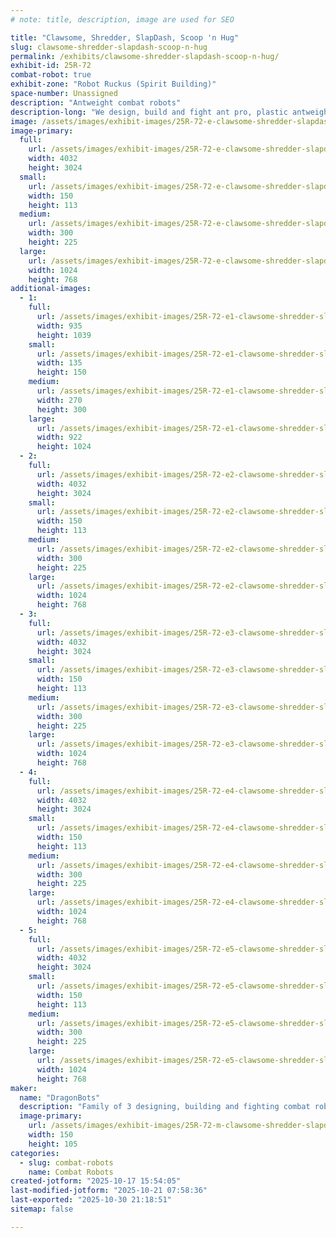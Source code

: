 ```yaml
---
# note: title, description, image are used for SEO

title: "Clawsome, Shredder, SlapDash, Scoop 'n Hug"
slug: clawsome-shredder-slapdash-scoop-n-hug
permalink: /exhibits/clawsome-shredder-slapdash-scoop-n-hug/
exhibit-id: 25R-72
combat-robot: true
exhibit-zone: "Robot Ruckus (Spirit Building)"
space-number: Unassigned
description: "Antweight combat robots"
description-long: "We design, build and fight ant pro, plastic antweight, gladiator and fairy weight bots."
image: /assets/images/exhibit-images/25R-72-e-clawsome-shredder-slapdash-scoop-n-hug-slapdash-300x225.jpeg
image-primary: 
  full:
    url: /assets/images/exhibit-images/25R-72-e-clawsome-shredder-slapdash-scoop-n-hug-slapdash-full.jpeg
    width: 4032
    height: 3024
  small:
    url: /assets/images/exhibit-images/25R-72-e-clawsome-shredder-slapdash-scoop-n-hug-slapdash-150x113.jpeg
    width: 150
    height: 113
  medium:
    url: /assets/images/exhibit-images/25R-72-e-clawsome-shredder-slapdash-scoop-n-hug-slapdash-300x225.jpeg
    width: 300
    height: 225
  large:
    url: /assets/images/exhibit-images/25R-72-e-clawsome-shredder-slapdash-scoop-n-hug-slapdash-1024x768.jpeg
    width: 1024
    height: 768
additional-images: 
  - 1:
    full:
      url: /assets/images/exhibit-images/25R-72-e1-clawsome-shredder-slapdash-scoop-n-hug-scoopnhug-full.jpeg
      width: 935
      height: 1039
    small:
      url: /assets/images/exhibit-images/25R-72-e1-clawsome-shredder-slapdash-scoop-n-hug-scoopnhug-135x150.jpeg
      width: 135
      height: 150
    medium:
      url: /assets/images/exhibit-images/25R-72-e1-clawsome-shredder-slapdash-scoop-n-hug-scoopnhug-270x300.jpeg
      width: 270
      height: 300
    large:
      url: /assets/images/exhibit-images/25R-72-e1-clawsome-shredder-slapdash-scoop-n-hug-scoopnhug-922x1024.jpeg
      width: 922
      height: 1024
  - 2:
    full:
      url: /assets/images/exhibit-images/25R-72-e2-clawsome-shredder-slapdash-scoop-n-hug-platypus-full.jpeg
      width: 4032
      height: 3024
    small:
      url: /assets/images/exhibit-images/25R-72-e2-clawsome-shredder-slapdash-scoop-n-hug-platypus-150x113.jpeg
      width: 150
      height: 113
    medium:
      url: /assets/images/exhibit-images/25R-72-e2-clawsome-shredder-slapdash-scoop-n-hug-platypus-300x225.jpeg
      width: 300
      height: 225
    large:
      url: /assets/images/exhibit-images/25R-72-e2-clawsome-shredder-slapdash-scoop-n-hug-platypus-1024x768.jpeg
      width: 1024
      height: 768
  - 3:
    full:
      url: /assets/images/exhibit-images/25R-72-e3-clawsome-shredder-slapdash-scoop-n-hug-shredder-full.jpeg
      width: 4032
      height: 3024
    small:
      url: /assets/images/exhibit-images/25R-72-e3-clawsome-shredder-slapdash-scoop-n-hug-shredder-150x113.jpeg
      width: 150
      height: 113
    medium:
      url: /assets/images/exhibit-images/25R-72-e3-clawsome-shredder-slapdash-scoop-n-hug-shredder-300x225.jpeg
      width: 300
      height: 225
    large:
      url: /assets/images/exhibit-images/25R-72-e3-clawsome-shredder-slapdash-scoop-n-hug-shredder-1024x768.jpeg
      width: 1024
      height: 768
  - 4:
    full:
      url: /assets/images/exhibit-images/25R-72-e4-clawsome-shredder-slapdash-scoop-n-hug-pixel-full.jpeg
      width: 4032
      height: 3024
    small:
      url: /assets/images/exhibit-images/25R-72-e4-clawsome-shredder-slapdash-scoop-n-hug-pixel-150x113.jpeg
      width: 150
      height: 113
    medium:
      url: /assets/images/exhibit-images/25R-72-e4-clawsome-shredder-slapdash-scoop-n-hug-pixel-300x225.jpeg
      width: 300
      height: 225
    large:
      url: /assets/images/exhibit-images/25R-72-e4-clawsome-shredder-slapdash-scoop-n-hug-pixel-1024x768.jpeg
      width: 1024
      height: 768
  - 5:
    full:
      url: /assets/images/exhibit-images/25R-72-e5-clawsome-shredder-slapdash-scoop-n-hug-clawsome-full.jpeg
      width: 4032
      height: 3024
    small:
      url: /assets/images/exhibit-images/25R-72-e5-clawsome-shredder-slapdash-scoop-n-hug-clawsome-150x113.jpeg
      width: 150
      height: 113
    medium:
      url: /assets/images/exhibit-images/25R-72-e5-clawsome-shredder-slapdash-scoop-n-hug-clawsome-300x225.jpeg
      width: 300
      height: 225
    large:
      url: /assets/images/exhibit-images/25R-72-e5-clawsome-shredder-slapdash-scoop-n-hug-clawsome-1024x768.jpeg
      width: 1024
      height: 768
maker: 
  name: "DragonBots"
  description: "Family of 3 designing, building and fighting combat robots to explore STEAM."
  image-primary:
    url: /assets/images/exhibit-images/25R-72-m-clawsome-shredder-slapdash-scoop-n-hug-dragon-300x211.jpg
    width: 150
    height: 105
categories: 
  - slug: combat-robots
    name: Combat Robots
created-jotform: "2025-10-17 15:54:05"
last-modified-jotform: "2025-10-21 07:58:36"
last-exported: "2025-10-30 21:18:51"
sitemap: false

---
```

